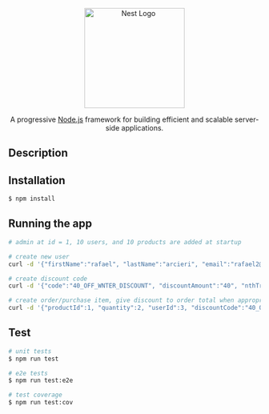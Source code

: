 <p align="center">
  <a href="http://nestjs.com/" target="blank"><img src="https://nestjs.com/img/logo-small.svg" width="200" alt="Nest Logo" /></a>
</p>

[circleci-image]: https://img.shields.io/circleci/build/github/nestjs/nest/master?token=abc123def456
[circleci-url]: https://circleci.com/gh/nestjs/nest

  <p align="center">A progressive <a href="http://nodejs.org" target="_blank">Node.js</a> framework for building efficient and scalable server-side applications.</p>
    <p align="center">

## Description

## Installation

```bash
$ npm install
```

## Running the app

```bash
# admin at id = 1, 10 users, and 10 products are added at startup

# create new user
curl -d '{"firstName":"rafael", "lastName":"arcieri", "email":"rafael2@email.com"}' -H "Content-Type: application/json" -X POST http://localhost:3000/v1/users

# create discount code
curl -d '{"code":"40_OFF_WNTER_DISCOUNT", "discountAmount":"40", "nthTransaction": "2"}' -H "Content-Type: application/json" -X POST http://localhost:3000/v1/discounts

# create order/purchase item, give discount to order total when appropriate, and give discount code to user when appropriate
curl -d '{"productId":1, "quantity":2, "userId":3, "discountCode":"40_OFF_WNTER_DISCOUNT"}' -H "Content-Type: application/json" -X POST http://localhost:3000/v1/orders/

```

## Test

```bash
# unit tests
$ npm run test

# e2e tests
$ npm run test:e2e

# test coverage
$ npm run test:cov
```
